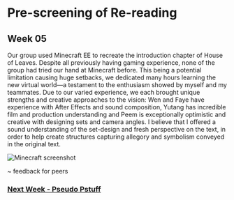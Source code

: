 # Pre-screening of Re-reading
## Week 05

Our group used Minecraft EE to recreate the introduction chapter of House of Leaves. Despite all previously having gaming experience, none of the group had tried our hand at Minecraft before. This being a potential limitation causing huge setbacks, we dedicated many hours learning the new virtual world—a testament to the enthusiasm showed by myself and my teammates. Due to our varied experience, we each brought unique strengths and creative approaches to the vision: Wen and Faye have experience with After Effects and sound composition, Yutang has incredible film and production understanding and Peem is exceptionally optimistic and creative with designing sets and camera angles. I believe that I offered a sound understanding of the set-design and fresh perspective on the text, in order to help create structures capturing allegory and symbolism conveyed in the original text. 

![Minecraft screenshot](MCfirescreenshot.jpg)


~ feedback for peers 

### <a href='https://bridieotoole.github.io/codewords/week_06/'> Next Week - Pseudo Pstuff </a>
